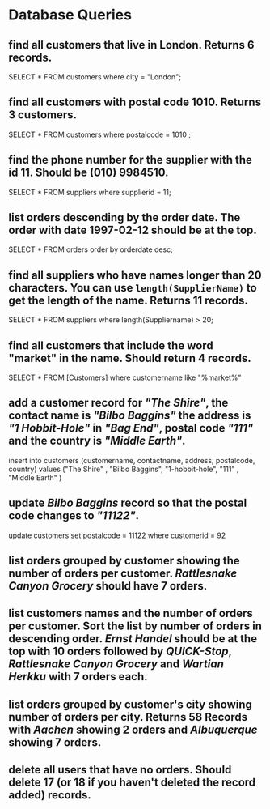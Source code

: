 # Database Queries

## find all customers that live in London. Returns 6 records.

SELECT * FROM customers where city = "London";

## find all customers with postal code 1010. Returns 3 customers.

SELECT * FROM customers where postalcode = 1010 ;

## find the phone number for the supplier with the id 11. Should be (010) 9984510.

SELECT * FROM suppliers where supplierid = 11;

## list orders descending by the order date. The order with date 1997-02-12 should be at the top.

SELECT * FROM orders order by orderdate desc;

## find all suppliers who have names longer than 20 characters. You can use `length(SupplierName)` to get the length of the name. Returns 11 records.

SELECT * FROM suppliers where length(Suppliername) > 20;

## find all customers that include the word "market" in the name. Should return 4 records.

SELECT * FROM [Customers] where customername like "%market%"

## add a customer record for _"The Shire"_, the contact name is _"Bilbo Baggins"_ the address is _"1 Hobbit-Hole"_ in _"Bag End"_, postal code _"111"_ and the country is _"Middle Earth"_.

insert into customers (customername, contactname, address, postalcode, country) values ("The Shire" , "Bilbo Baggins", "1-hobbit-hole", "111" , "Middle Earth" )

## update _Bilbo Baggins_ record so that the postal code changes to _"11122"_.

update customers set postalcode = 11122 where customerid = 92

## list orders grouped by customer showing the number of orders per customer. _Rattlesnake Canyon Grocery_ should have 7 orders.

## list customers names and the number of orders per customer. Sort the list by number of orders in descending order. _Ernst Handel_ should be at the top with 10 orders followed by _QUICK-Stop_, _Rattlesnake Canyon Grocery_ and _Wartian Herkku_ with 7 orders each.

## list orders grouped by customer's city showing number of orders per city. Returns 58 Records with _Aachen_ showing 2 orders and _Albuquerque_ showing 7 orders.

## delete all users that have no orders. Should delete 17 (or 18 if you haven't deleted the record added) records.
